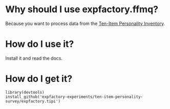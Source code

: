 # Why should I use expfactory.ffmq?

Because you want to process data from the [Ten-Item Personality Inventory](https://github.com/expfactory-experiments/ten-item-personality-survey). 

# How do I use it?

Install it and read the docs.

# How do I get it?

```
library(devtools)
install_github('expfactory-experiments/ten-item-personality-survey/expfactory.tipi')
```
